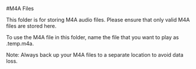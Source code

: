 #M4A Files

This folder is for storing M4A audio files. Please ensure that only valid M4A files are stored here.

To use the M4A file in this folder, name the file that you want to play as .temp.m4a.

Note: Always back up your M4A files to a separate location to avoid data loss.
